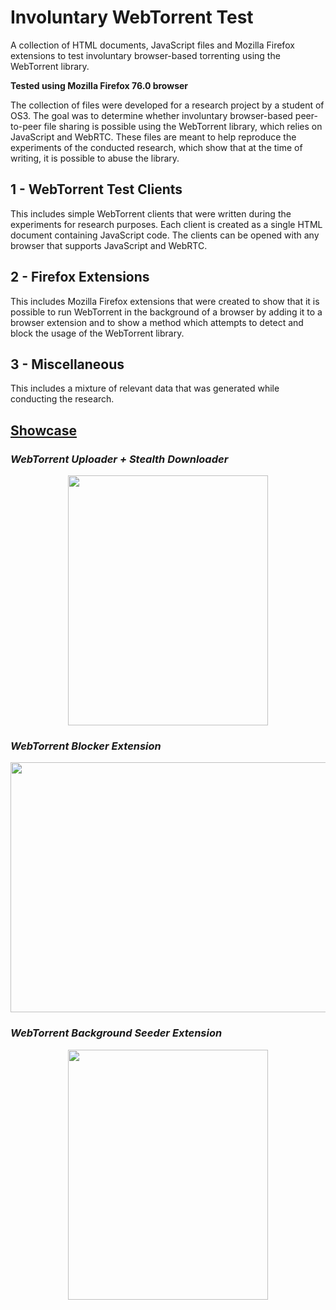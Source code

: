 # Involuntary WebTorrent Test

A collection of HTML documents, JavaScript files and Mozilla Firefox extensions to test involuntary browser-based torrenting using the WebTorrent library.

**Tested using Mozilla Firefox 76.0 browser**

The collection of files were developed for a research project by a student of OS3. The goal was to determine whether involuntary browser-based peer-to-peer file sharing is possible using the WebTorrent library, which relies on JavaScript and WebRTC. These files are meant to help reproduce the experiments of the conducted research, which show that at the time of writing, it is possible to abuse the library.

## 1 - WebTorrent Test Clients

This includes simple WebTorrent clients that were written during the experiments for research purposes. Each client is created as a single HTML document containing JavaScript code. The clients can be opened with any browser that supports JavaScript and WebRTC.

## 2 - Firefox Extensions

This includes Mozilla Firefox extensions that were created to show that it is possible to run WebTorrent in the background of a browser by adding it to a browser extension and to show a method which attempts to detect and block the usage of the WebTorrent library.

## 3 - Miscellaneous

This includes a mixture of relevant data that was generated while conducting the research.

## <u>Showcase</u>

### *WebTorrent Uploader + Stealth Downloader*

<p align="center">
<img title="" src="https://raw.githubusercontent.com/alexander-47u/Involuntary-WebTorrent-Test/main/3-miscellaneous%20/showcase-images/webtorrent-uploader-stealth-download.gif" width="320px" height="400px" alt="" data-align="center">
</p>

### *WebTorrent Blocker Extension*

<p align="center">
<img title="" src="https://raw.githubusercontent.com/alexander-47u/Involuntary-WebTorrent-Test/main/3-miscellaneous%20/showcase-images/webtorrent-blocker-extension.gif" width="560px" height="400px" alt="" data-align="center">
</p>

### *WebTorrent Background Seeder Extension*

<p align="center">
<img title="" src="https://raw.githubusercontent.com/alexander-47u/Involuntary-WebTorrent-Test/main/3-miscellaneous%20/showcase-images/webtorrent-seeder-extension.gif" width="320px" height="400px" alt="" data-align="center">
</p>

